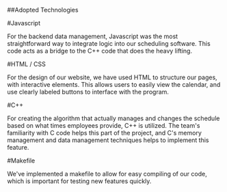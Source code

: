 ##Adopted Technologies

#Javascript

For the backend data management, Javascript was the most straightforward way to integrate logic into our scheduling software.  This code acts as a bridge to the C++ code that does the heavy lifting.

#HTML / CSS

For the design of our website, we have used HTML to structure our pages, with interactive elements.  This allows users to easily view the calendar, and use clearly labeled buttons to interface with the program.

#C++

For creating the algorithm that actually manages and changes the schedule based on what times employees provide, C++ is utilized.  The team's familiarity with C code helps this part of the project, and C's memory management and data management techniques helps to implement this feature.

#Makefile

We've implemented a makefile to allow for easy compiling of our code, which is important for testing new features quickly.
